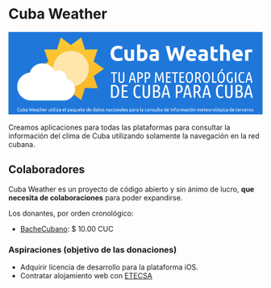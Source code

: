 # Cuba Weather

![Cuba Weather Banner](images/banner.png)

Creamos aplicaciones para todas las plataformas para consultar la información del clima de Cuba utilizando solamente la navegación en la red cubana.

## Colaboradores

Cuba Weather es un proyecto de código abierto y sin ánimo de lucro, **que necesita de colaboraciones** para poder expandirse. 

Los donantes, por orden cronológico:

- [BacheCubano](https://twitter.com/BacheCubano): $ 10.00 CUC

### Aspiraciones (objetivo de las donaciones)

- Adquirir licencia de desarrollo para la plataforma iOS.
- Contratar alojamiento web con [ETECSA](https://www.etecsa.cu)
